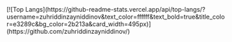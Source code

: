 
<div style="test-aligan: centor;">[![Top Langs](https://github-readme-stats.vercel.app/api/top-langs/?username=zuhriddinzayniddinov&text_color=ffffff&text_bold=true&title_color=e3289c&bg_color=2b213a&card_width=495px)](https://github.com/zuhriddinzayniddinov/)</div>
